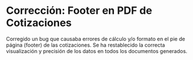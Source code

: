 # Corrección: Footer en PDF de Cotizaciones

Corregido un bug que causaba errores de cálculo y/o formato en el pie de página (footer) de las cotizaciones. Se ha restablecido la correcta visualización y precisión de los datos en todos los documentos generados. 
